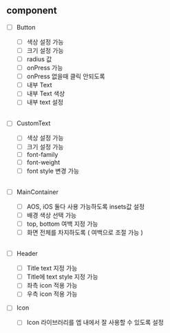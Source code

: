 ## component

- [ ] Button

  - [ ] 색상 설정 가능
  - [ ] 크기 설정 가능
  - [ ] radius 값
  - [ ] onPress 가능
  - [ ] onPress 없을때 클릭 안되도록
  - [ ] 내부 Text
  - [ ] 내부 Text 색상
  - [ ] 내부 text 설정
        <br>
        <br>

- [ ] CustomText

  - [ ] 색상 설정 가능
  - [ ] 크기 설정 가능
  - [ ] font-family
  - [ ] font-weight
  - [ ] font style 변경 가능
        <br>
        <br>

- [ ] MainContainer
  - [ ] AOS, iOS 둘다 사용 가능하도록 insets값 설정
  - [ ] 배경 색상 선택 가능
  - [ ] top, bottom 여백 지정 가능
  - [ ] 화면 전체를 차지하도록 ( 여백으로 조절 가능 )
        <br>
        <br>
- [ ] Header

  - [ ] Title text 지정 가능
  - [ ] Title에 text style 지정 가능
  - [ ] 좌측 icon 적용 가능
  - [ ] 우측 icon 적용 가능

- [ ] Icon
  - [ ] Icon 라이브러리를 엡 내에서 잘 사용할 수 있도록 설정
